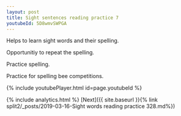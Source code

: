 ```yaml
---
layout: post
title: Sight sentences reading practice 7
youtubeId: 5D8wmvSWPGA
---
```

 
 
Helps to learn sight words and their spelling.

Opportunitiy to repeat the spelling. 

Practice spelling. 
 
Practice for spelling bee competitions. 
 
{% include youtubePlayer.html id=page.youtubeId %}
 
 
{% include analytics.html %} 
[Next]({{ site.baseurl }}{% link  split2/_posts/2019-03-16-Sight words reading practice 328.md%})
 
